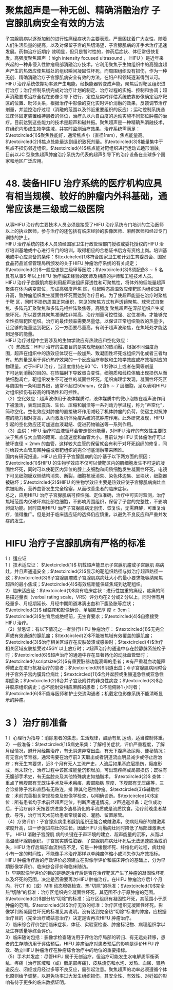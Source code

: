 # 聚焦超声是一种无创、精确消融治疗 子宫腺肌病安全有效的方法  
子宫腺肌病以逐渐加剧的进行性痛经症状为主要表现，严重困扰着广大女性，随着人们生活质量的提高，以及对保留子宫的热切渴望，子宫腺肌病的非手术治疗迅速发展。药物治疗近期疗 效明显，但只是暂时性的，停药后症状、体征常很快复发。高强度聚焦超声（ high intensity focused ultrasound ， HIFU ）是近年来 兴起的一种非侵入性肿瘤局部消融治疗技术，它利用聚焦于生物组织中的高强度超声产生的热效应使焦域处的组织瞬间凝固性坏死，而周围组织没有损伤，作为一种无创、精确消融治疗子宫腺肌病安全有效的方法，在妇产科领域逐渐得到认可。  
HIFU 治疗系统依靠功率源产生电能，经换能器转变成声能，聚焦后对靶区组织进行治疗；治疗控制系统完成对治疗计划的制定、治疗过程的实施、控制和协调；超声消融要求治疗全程在影像引导下进行，定位及实时评估系统依靠影像确定治疗靶区的位置、毗邻关系，根据治疗中影像的变化实时评价消融的效果，反馈调节治疗剂量，并监控治疗过程（消融的范围以及邻近重要组织的反应）；运动控制系统通过床体固定装置维持患者的体位，治疗头以六自由度的运动实施不同部位肿瘤的治疗。目前达到这些能力的技术是超声和磁共振。聚焦超声是一种精确热消融技术，在组织内形成生物学焦域，并实时监测治疗效果，治疗系统需满足：$\textcircled{1}$聚焦性能好，通常焦点小（直径$1\mathrm{mm}$），焦点能量高。$\textcircled{2}$焦点处能量达到组织致死剂量。$\textcircled{3}$能量集中于焦点不损伤邻近组织。$\textcircled{4}$焦点能对靶组织进行运动式适形消融。目前以JC 型聚焦超声肿瘤治疗系统为代表的超声引导下的治疗设备在全球多个国家和地区广泛应用。  
# 48. 装备HIFU 治疗系统的医疗机构应具有相当规模、较好的肿瘤内外科基础，通常应该是三级或二级医院  
从事HIFU 治疗的主要技术人员必须是接受了HIFU 治疗系统专门培训的主治医师以上的执业医师，参与治疗的还包括有临床经验的影像医师、麻醉医师和经过专门训练的护士。  
HIFU 治疗系统的技术人员须经国家卫生行政管理部门授权或委托授权的HIFU 治疗培训基地或中心进行专门的培训，取得相应的合格证书后方有资格上岗。培训基地或中心应具备的条件：$\textcircled{1}$符合国家卫生和计划生育委员会、国家食品药品监督管理局所颁发的关于HIFU 肿瘤治疗系统的有关规定；$\textcircled{2}$一般应该是三级甲等医院；$\textcircled{3}$须配备$3\sim5$ 名具有从事5 年以上HIFU 治疗临床经验的医师及相应的护师和工程技术人员。  
HIFU 治疗子宫腺肌病是利用超声波组织穿透性和可聚焦性，将体外的低能量超声聚焦在体内病变部位，形成高强度声焦 区，引起瞬态高温效应使靶区内组织温度升高，致肿瘤组织发生凝固性坏死而达到治疗目的。为了使超声能量在治疗时聚焦于靶 区，同时不损伤周围正常组织，常见的聚焦方式有声透镜聚焦、球壳式自聚焦、多阵元汇聚聚焦和多阵元相控阵聚焦等。高强度 聚焦超声在深部组织产生凝聚坏死，所以要求其聚焦准确性非常高、治疗剂量可控性强、定位准确，才能够完全性损毁靶区组织。治疗的最佳频率需要尽量低，以保证正常组织吸收的热量少，让足够的能量达到靶区，另一方面要尽量高，有利于超声波聚焦，在焦域处才能达到足够的能量。  
HIFU 治疗过程中主要涉及的生物学效应有热效应和空化效应：  
（1）热效应：HIFU 治疗的主要目的是实现靶组织的热消融，根据不同温度范围，超声在组织中的热效应体现在一般加热、致凝固性坏死或组织汽化或者三者均有。热剂量是用于评价热疗效果的一个反应治疗参数和生物学效应或疗效相对应的物理量。对于HIFU 治疗，当温度维持在$60\,^{\circ}\mathrm{C}$、1 秒钟以上或者在同等剂量  
下可达到消融的目的。在热辐射下导致蛋白变性，细胞质和线粒体酶出现损伤从而使细胞凋亡，靶组织发生不可逆性的凝固性坏死。组织病理学发现，凝固性坏死区与周围有一条明显界限，通常不超过$50mu\mathrm{m}$，仅含$5\sim7$ 层细胞，足以表明HIFU 对组织损伤有较高的精确性和可控性。  
（2）空化效应：超声波作用于液体媒质时，液体媒质中的微小泡核在超声波作用下被激活，表现出震荡、生长、压缩和崩溃等一系列动力学过程，称为“声空化”，简称空化。空化效应对肿瘤的直接破坏作用减轻了机体肿瘤的负荷，使宿主对抗肿瘤的能力相对提高，从而激发机体免疫系统的抗肿瘤作用。此外研究发现，HIFU 引起的空化效应还可加速血液凝结、促进药物输送等一系列作用。  
（3）血供：HIFU 治疗时血液循环会带走部分能量，对HIFU 治疗的有效性主要取决于焦点与大血管的距离、血流速度和血管大小。目前认为HIFU 实体瘤治疗可以破坏直径$<2\mathrm{mm}$ 的血管，这样较大血管的保留就会有利于对坏死组织的修复，同时给较大血管周围肿瘤或者靶组织的完全彻底消融带来困难。  
国内有研究报道，HIFU 应用于子宫腺肌病的治疗基于以下两方面的原因：$\textcircled{1}$HIFU 的生物学效应不仅可以使靶区内的肌细胞发生不可逆的凝固性坏死，同时可以使靶区内异位的腺上皮细胞和间质细胞发生凝固性坏死，电镜下可见细胞膜双侧结构消失、断裂，细胞核膜消失、染色体边集、呈块状，细胞器被破坏；$\textcircled{2}$HIFU 的生物学效应主要是热效应使子宫腺肌病病灶血供被阻断，营养血管发生完全栓塞，从而改善患者的临床症状。  
总之，应用HIFU 治疗子宫腺肌病可控性强、定位准确，治疗中可实时监测，治疗焦域范围内仅破坏病灶部位细胞，不影响周围组织，保留了子宫的完整性，不影响卵巢功能。同时应用HIFU 治疗子宫腺肌病无创伤、恢复快，无需麻醉，可重复治疗，值得推广。但是对于临床适应证的选择仍应慎重，以避免不良反应和严重并发症的发生。  
#  HIFU 治疗子宫腺肌病有严格的标准  
1 ）适应证  
1 ）技术适应证： $\textcircled{1}$ 机载超声能显示子宫腺肌瘤或子宫腺肌 病病灶，并且声通道安全；$\textcircled{2}$显示的靶组织路径与拟治疗超声路径一致；$\textcircled{3}$子宫腺肌瘤或子宫腺肌病病灶大小的最小要求能容纳聚焦超声的最小焦域；$\textcircled{4}$有效焦距能保证焦域到达靶组织。  
2）临床适应证：$\textcircled{1}$具有临床症状：进行性加重的痛经，疼痛的简易描述量表（verbal rating scale，VRS）评分均在2 分或2 分以上，同时伴有月经量多、月经期延长、月经中期阴道淋漓出血和下腹坠胀等症状； $\textcircled{2}$ 经临床和影像确诊，单层肌壁厚 度$\geqslant3\mathrm{cm}$；$\textcircled{3}$生育后或绝经前，无生育要求；$\textcircled{4}$自愿接受HIFU 治疗。  
（2）禁忌证：有以下情况之一者禁行HIFU 肿瘤治疗： $\textcircled{1}$无完全声或有效通道的腺肌瘤；$\textcircled{2}$不能被焦域有效覆盖的腺肌瘤；$\textcircled{3}$治疗相关区域存在皮肤破溃或感染时；$\textcircled{4}$治疗相关区域皮肤接受过45GY 以上放疗时；$\mathcal{S}$超声治疗的通道中存在腔静脉系统栓子时；$\textcircled{6}$超声治疗的通道中存在显著钙化的动脉血管壁时；$\textcircled{\scriptsize{2}}$有重要脏器功能衰竭的患者；$\circledast$有严重凝血功能障碍或正在进行抗凝治疗的患者；$\textcircled{9}$阴道出血；$\circledcirc$子宫腺肌病同时合并子宫外子宫内膜异位病灶；$\textcircled{11}$合并盆腔或生殖道急性或亚急性期感染；$\textcircled{2}$合并子宫及附件的非良性病变；$\textcircled{3}$合并胶原组织病史；$@$不能耐受相应麻醉的患者；$\mathfrak{Q}$不能俯卧1 小时者；$\textcircled{6}$不能与医师和护士交流沟通者；机载定位影像系统不能清晰显示的肿瘤。  
# 3 ）治疗前准备  
1 ）心理行为指导：消除患者的焦虑，生活规律，鼓励有氧 运动，适当控制体重。  
2）一般准备：$\textcircled{1}$病史采集：了解相关症状，评价严重程度，了解月经情况，避开月经期治疗，有无阴道异常出血，有无下腹痛及尿频、便秘情况；有无宫内节育器，通常需要在治疗前3 天取出或者阴道流血明显减少或停止后治疗；有无生育要求，近3 个月有无人工流产史，人流后如果基底层损伤，瘢痕形成，尚未软化，治疗过程中该区域能量沉积增加，可出现疼痛或局部损伤；既往有无腹部手术史，有无盆腔炎及其他特殊病史如抽脂术。 $\textcircled{2}$ 查体：重点了解腹部有无既往手术及手术瘢痕、腹部脂肪 厚度、下腹部有无压痛等，三合诊排除子宫和直肠有无粘连，排 除其他恶性肿瘤。$\textcircled{3}$辅助检查：术前完善相关常规检查及影像学检查，以明确诊断。$\textcircled{4}$定位：所有患者均于术前经超声定位，判断声通道情况。$\mathcal{S}$声通道准备：定位成功后，于治疗前3 天按要求进食少渣易消化的半流质或是流质饮食，治疗前晚患者禁食、导泻，治疗当天术前给患者常规备皮、灌肠、留置尿管。  
（4）疗效评价：子宫腺疾病患者腺肌组织还能合成雌激素，使病灶局部的雌激素浓度升高，进一步促进病灶的生长，因此HIFU  消融病灶同时降低了局部雌激素水平。 HIFU  消融子宫腺肌 病的关键在于声环境的建立、超声能量的沉积，从而以高温破坏腺肌组织。子宫属实质性脏器，子宫腺肌病病灶坏死后无法迅速脱落或消失，HIFU 治疗后局部血流供应不足，它是一种缓慢坏死、纤维化的过程，病灶缩小有一定的时间性，不能像手术治疗那样以单纯瘤体缩小或消失作为疗效指标。  
HIFU 肿瘤治疗后的疗效评价必须建立在影像学评价和临床评价的基础上，分为早期影像学评价、临床综合评价和临床随访。  
1）早期影像学评价的目的是确定治疗后是否在治疗靶区产生了肿瘤的凝固性坏死以及坏死的范围，决定是否需要再次HIFU 肿瘤治疗。在HIFU 肿瘤治疗后1 个月内，行CT 和（或）MRI 动态增强检查。热“切除”的标准：$\textcircled{1}$完全热“切除”的标准：治疗区组织完全凝固性坏死，其范围不小于原肿瘤的范围。$\textcircled{2}$部分热“切除”的标准：治疗区组织有凝固性坏死，其范围小于原肿瘤的范围。$\textcircled{3}$治疗无效的标准：治疗区组织无凝固性坏死。影像学判断凝固性坏死的标准见其说明。没有达到完全热“切除”标准的肿瘤，应根据治疗目的（完全治疗或姑息治疗）决定是否再次HIFU 肿瘤治疗。  
2）临床综合评价包括临床症状、体征、实验室检查、肿瘤标记物、病理组织学以及生存质量等综合评价。  
3）临床随访包括：影像学检查随访用于评估治疗局部的转归、有无远处转移，患者的生存随访用于评估预后。HIFU 肿瘤治疗对患者预后的影响是评价HIFU 疗效、确立HIFU 肿瘤治疗在肿瘤综合治疗中的地位的重要指标。  
（5）手术并发症：尽管HIFU 属于无创治疗，但治疗可能发生水电解质平衡紊乱、疼痛［治疗区域和（或）骶尾部疼痛］、皮肤烧伤和水泡、发热、血尿、胃肠道反应、闭经或月经过多等不良反应，需引起注意。聚焦超声的功率必须遵循个体化原则给予调整，以避免功率过大发生组织损伤，其安全性、有效性、对妊娠的影响有待于更多的临床数据证明。  
